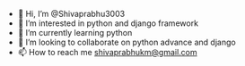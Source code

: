 - 👋 Hi, I’m @Shivaprabhu3003
- 👀 I’m interested in python and django framework  
- 🌱 I’m currently learning python
- 💞️ I’m looking to collaborate on python advance and django 
- 📫 How to reach me shivaprabhukm@gmail.com

<!---
Shivaprabhu3003/Shivaprabhu3003 is a ✨ special ✨ repository because its `README.md` (this file) appears on your GitHub profile.
You can click the Preview link to take a look at your changes.
--->
